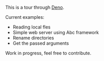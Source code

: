 This is a tour through [Deno](https://deno.land/).

Current examples:

* Reading local fles
* Simple web server using Abc framework
* Rename directories
* Get the passed arguments

Work in progress, feel free to contribute.